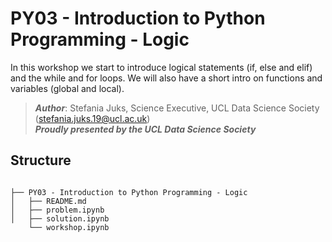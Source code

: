 # PY03 - Introduction to Python Programming - Logic

In this workshop we start to introduce logical statements (if, else and elif) and the while and for loops. 
We will also have a short intro on functions and variables (global and local).

>***Author***: Stefania Juks, Science Executive, UCL Data Science Society (stefania.juks.19@ucl.ac.uk)<br/>
>***Proudly presented by the UCL Data Science Society***


## Structure

```shell

├── PY03 - Introduction to Python Programming - Logic
│   ├── README.md
│   ├── problem.ipynb
│   ├── solution.ipynb
    └── workshop.ipynb

```
